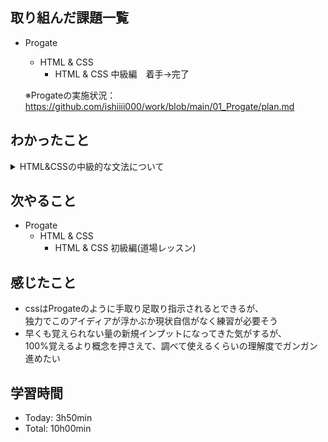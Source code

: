 ## 取り組んだ課題一覧
- Progate
  - HTML & CSS
    - HTML & CSS 中級編　着手→完了

  ※Progateの実施状況：<https://github.com/ishiiii000/work/blob/main/01_Progate/plan.md>

## わかったこと
<details>
<summary>HTML&CSSの中級的な文法について</summary>

- html：`<header>`, `<footer>`
- css：`background-image: url(画像のURL);`
- css：1枚の画像で表示範囲を埋め尽くす：`background-size: cover;`
- css：中央寄せ：`margin: 0 auto;`
- css：透明度の指定：`opacity` ※透明度は0.0(完全に透明) ~ 1.0(完全に不透明)
- css：文字間隔の指定：`letter-spacing`
- css：
  - ブロック要素：「width、height指定可」「margin、padding指定可」「縦並び」
  - インラインブロック要素 「width、height指定可」「margin、padding指定可」「横並び」
  - インライン要素 「width、height指定不可」「margin、padding左右のみ指定可」「横並び」
- css：カーソルが乗ったときの状態 hoverという。 `セレクタ:hover`　※スペース入れない
- css：角丸 `border-radius`
- css：中央寄せ `text-align: center`
- css：「広い範囲を囲むようなブロック要素→margin: 0 auto」<br>
  「テキストやボタンなどのインライン・インラインブロック要素→text-align:center」
- アイコン：<https://fontawesome.com>
- css：rgbaを用いるとbackground-colorだけを透過できる
- css：「変換の対象」や「変換にかかる時間」を指定　`transition: all 1s;` ※hoverと使うことが多い
- css：行間指定する `line-height` ※要素の高さとline-heightを同じにすると文字がちょうど中央に配置される
- css：aタグはブロック要素にすると要素全体でクリックできるようになる
- css：文字の太さ指定 `font-weight: bold;` ※\<h1\>~\<h6\>はデフォでbold指定されているのでnormal指定で細くなる
- css：`position: absolute;`を用いると要素通しを重ねられる
- css：`position: absolute;`はサイト全体の左上が基準になる（絶対パスっぽいイメージ）<br>
  `position: relative;`は該当要素の左上が基準になる（相対パスっぽいイメージ）
- css：ボックスに影をつける `box-shadow`
- css：セレクタにactiveを用いることで、要素がクリックされている間だけCSSを適用できる `セレクタ:active`
- css：cssの打ち返しnone `box-shadow: none;`
- css：`position: relative;`を自分の要素に適用すると本来の位置からずらせる → activeと組み合わせるとボタン押下風
- css: `z-index`は要素の重なり順序を指定する 必ず`position`プロパティと併用
</details>

## 次やること
- Progate
  - HTML & CSS
    - HTML & CSS 初級編(道場レッスン)

## 感じたこと
- cssはProgateのように手取り足取り指示されるとできるが、<br>
  独力でこのアイディアが浮かぶか現状自信がなく練習が必要そう
- 早くも覚えられない量の新規インプットになってきた気がするが、<br>
  100%覚えるより概念を押さえて、調べて使えるくらいの理解度でガンガン進めたい

## 学習時間
- Today: 3h50min
- Total: 10h00min
  
